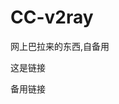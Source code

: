 # CC-v2ray
网上巴拉来的东西,自备用

<a href="https://blingcc233.github.io/v2ray.html" target="_blank" style="text-decoration: none;">这是链接</a>

<a href="https://raw.githubusercontent.com/BlingCc233/vtoray/master/v2mess.txt" target="_blank" style="text-decoration: none;">备用链接</a>
